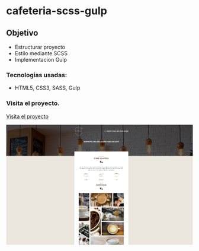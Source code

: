 # cafeteria-scss-gulp

## Objetivo
+ Estructurar proyecto
+ Estilo mediante SCSS
+ Implementacion Gulp

### Tecnologias usadas:
* HTML5, CSS3, SASS, Gulp

### Visita el proyecto.

[Visita el proyecto](https://miguelpl32.github.io/cafeteria-scss-gulp/)

![](portada-cafeteria.png)